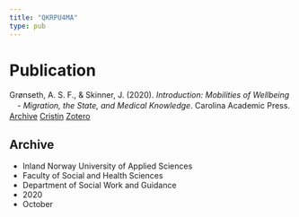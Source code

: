 ```yaml
---
title: "QKRPU4MA"
type: pub
---
```

<h1>Publication</h1>
<article id="csl-bib-container-QKRPU4MA" class="csl-bib-container">
  <div class="csl-bib-body" style="line-height: 1.35; padding-left: 1em; text-indent:-1em;">
  <div class="csl-entry">Gr&#xF8;nseth, A. S. F., &amp; Skinner, J. (2020). <i>Introduction: Mobilities of Wellbeing - Migration, the State, and Medical Knowledge</i>. Carolina Academic Press.</div>
</div>
  <div class="csl-bib-buttons">
    <a href="#taxonomy-article-QKRPU4MA" class="csl-bib-button">Archive</a>
    <a href="https://app.cristin.no/results/show.jsf?id=1840909" alt="Cristin URL" class="csl-bib-button">Cristin</a>
    <a href="http://zotero.org/groups/5402882/items/QKRPU4MA" alt="Zotero URL" class="csl-bib-button">Zotero</a>
  </div>
  <div id="csl-bib-meta-container-QKRPU4MA"></div>
</article>
<div id="csl-bib-meta-QKRPU4MA" class="csl-bib-meta">
  <article id="taxonomy-article-QKRPU4MA" class="taxonomy-article">
    <h1>Archive</h1>
    <ul>
      <li>Inland Norway University of Applied Sciences</li>
      <li>Faculty of Social and Health Sciences</li>
      <li>Department of Social Work and Guidance</li>
      <li>2020</li>
      <li>October</li>
    </ul>
  </article>
</div>
